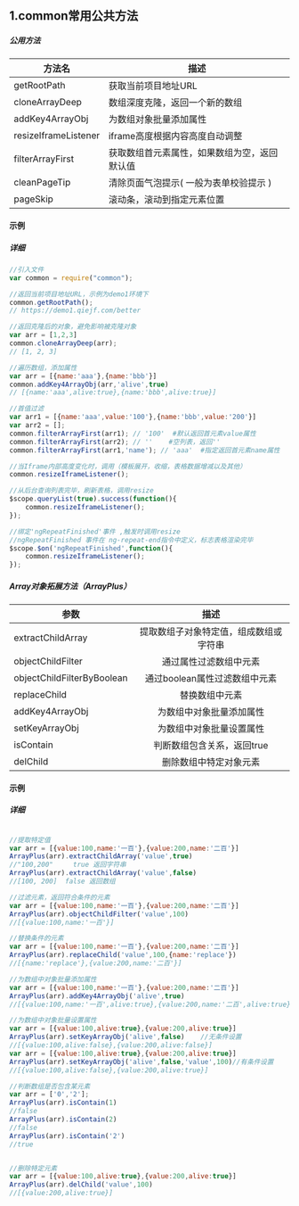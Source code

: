 <link rel="stylesheet" href="http://yandex.st/highlightjs/8.0/styles/github.min.css">
<script src="http://yandex.st/highlightjs/8.0/highlight.min.js"></script>
<script>hljs.initHighlightingOnLoad();</script>

## 1.common常用公共方法

##### 公用方法
|方法名               |描述                  |
|-|-|
|getRootPath          |获取当前项目地址URL   |        
|cloneArrayDeep       |数组深度克隆，返回一个新的数组|        
|addKey4ArrayObj      |为数组对象批量添加属性|        
|resizeIframeListener |iframe高度根据内容高度自动调整|        
|filterArrayFirst     |获取数组首元素属性，如果数组为空，返回默认值|        
|cleanPageTip         |清除页面气泡提示( 一般为表单校验提示 )      |        
|pageSkip             |滚动条，滚动到指定元素位置|   

#### 示例 
##### 详细
```javascript
//引入文件
var common = require("common");

//返回当前项目地址URL，示例为demo1环境下
common.getRootPath();
// https://demo1.qiejf.com/better

//返回克隆后的对象，避免影响被克隆对象
var arr = [1,2,3]
common.cloneArrayDeep(arr);
// [1, 2, 3]

//遍历数组，添加属性
var arr = [{name:'aaa'},{name:'bbb'}]
common.addKey4ArrayObj(arr,'alive',true)
// [{name:'aaa',alive:true},{name:'bbb',alive:true}]

//首值过滤
var arr1 = [{name:'aaa',value:'100'},{name:'bbb',value:'200'}]
var arr2 = [];
common.filterArrayFirst(arr1); // '100'  #默认返回首元素value属性
common.filterArrayFirst(arr2); // ''    #空列表，返回''
common.filterArrayFirst(arr1,'name'); // 'aaa'  #指定返回首元素name属性

//当Iframe内部高度变化时，调用（模板展开，收缩，表格数据增减以及其他）
common.resizeIframeListener();

//从后台查询列表完毕，刷新表格，调用resize
$scope.queryList(true).success(function(){
    common.resizeIframeListener();
});

//绑定'ngRepeatFinished'事件 ,触发时调用resize
//ngRepeatFinished 事件在 ng-repeat-end指令中定义，标志表格渲染完毕
$scope.$on('ngRepeatFinished',function(){
    common.resizeIframeListener();
});

```




##### Array对象拓展方法（ArrayPlus）
| 参数        |描述      |               
|-|:-:|
|extractChildArray          |提取数组子对象特定值，组成数组或字符串|
|objectChildFilter          |通过属性过滤数组中元素     |
|objectChildFilterByBoolean |通过boolean属性过滤数组中元素|
|replaceChild               |替换数组中元素     |
|addKey4ArrayObj            |为数组中对象批量添加属性     |
|setKeyArrayObj             |为数组中对象批量设置属性     |
|isContain                  |判断数组包含关系，返回true|false     |
|delChild                   |删除数组中特定对象元素     |


#### 示例 
##### 详细

```javascript

//提取特定值
var arr = [{value:100,name:'一百'},{value:200,name:'二百'}]
ArrayPlus(arr).extractChildArray('value',true)
//"100,200"     true 返回字符串
ArrayPlus(arr).extractChildArray('value',false)
//[100, 200]  false 返回数组

//过滤元素，返回符合条件的元素
var arr = [{value:100,name:'一百'},{value:200,name:'二百'}]
ArrayPlus(arr).objectChildFilter('value',100)
//[{value:100,name:'一百'}]

//替换条件的元素
var arr = [{value:100,name:'一百'},{value:200,name:'二百'}]
ArrayPlus(arr).replaceChild('value',100,{name:'replace'})
//[{name:'replace'},{value:200,name:'二百'}]

//为数组中对象批量添加属性
var arr = [{value:100,name:'一百'},{value:200,name:'二百'}]
ArrayPlus(arr).addKey4ArrayObj('alive',true)
//[{value:100,name:'一百',alive:true},{value:200,name:'二百',alive:true}]

//为数组中对象批量设置属性
var arr = [{value:100,alive:true},{value:200,alive:true}]
ArrayPlus(arr).setKeyArrayObj('alive',false)    //无条件设置
//[{value:100,alive:false},{value:200,alive:false}]
var arr = [{value:100,alive:true},{value:200,alive:true}]
ArrayPlus(arr).setKeyArrayObj('alive',false,'value',100)//有条件设置
//[{value:100,alive:false},{value:200,alive:true}]

//判断数组是否包含某元素
var arr = ['0','2'];
ArrayPlus(arr).isContain(1)
//false
ArrayPlus(arr).isContain(2)
//false
ArrayPlus(arr).isContain('2')
//true


//删除特定元素
var arr = [{value:100,alive:true},{value:200,alive:true}]
ArrayPlus(arr).delChild('value',100)
//[{value:200,alive:true}]

```
